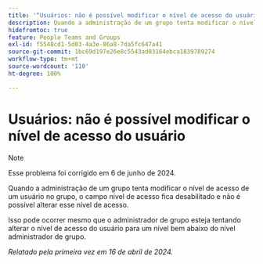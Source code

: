 ```yaml
---
title: '“Usuários: não é possível modificar o nível de acesso do usuário”'
description: Quando a administração de um grupo tenta modificar o nível de acesso de um usuário no grupo, o campo nível de acesso fica desabilitado e não é possível alterar esse nível de acesso.
hidefromtoc: true
feature: People Teams and Groups
exl-id: f5548cd1-5d03-4a3e-86a8-7da5fc647a41
source-git-commit: 1bc69d197e26e8c5543ad03164ebca1839789274
workflow-type: tm+mt
source-wordcount: '110'
ht-degree: 100%

---
```


# Usuários: não é possível modificar o nível de acesso do usuário

>[!NOTE]
>
>Esse problema foi corrigido em 6 de junho de 2024.

Quando a administração de um grupo tenta modificar o nível de acesso de um usuário no grupo, o campo nível de acesso fica desabilitado e não é possível alterar esse nível de acesso.

Isso pode ocorrer mesmo que o administrador de grupo esteja tentando alterar o nível de acesso do usuário para um nível bem abaixo do nível administrador de grupo.

_Relatado pela primeira vez em 16 de abril de 2024._
